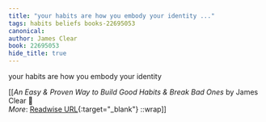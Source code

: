 ```yaml
---
title: "your habits are how you embody your identity ..."
tags: habits beliefs books-22695053
canonical: 
author: James Clear
book: 22695053
hide_title: true
---
```


your habits are how you embody your identity


[[<cite>_An Easy & Proven Way to Build Good Habits & Break Bad Ones_</cite> by James Clear 📕<br>
_More_: [Readwise URL](https://readwise.io/open/446271369){:target="_blank"}
::wrap]]